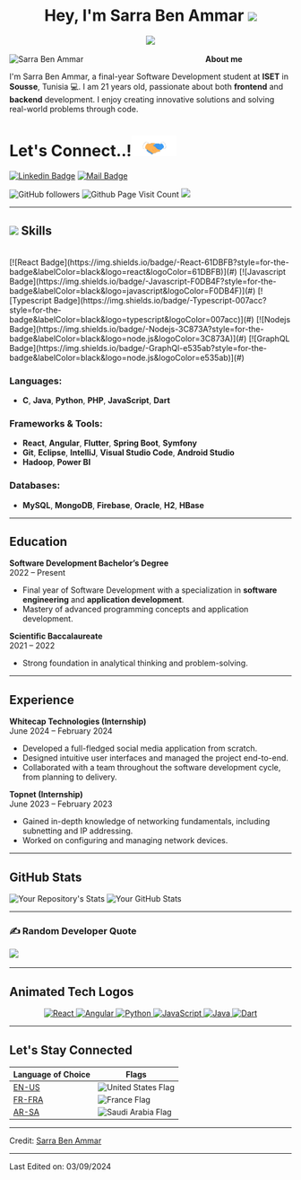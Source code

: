 <h1 align="center"><b>Hey, I'm Sarra Ben Ammar </b><img src="https://media.giphy.com/media/hvRJCLFzcasrR4ia7z/giphy.gif" width="35"></h1>
<p align="center">
  <a href="https://github.com/DenverCoder1/readme-typing-svg">
    <img src="https://readme-typing-svg.herokuapp.com?font=Time+New+Roman&color=cyan&size=25&center=true&vCenter=true&width=600&height=100&lines=Hey!+I'm+Sarra+Ben+Ammar;Software+Developer;Passionate+About+Frontend+and+Backend+Development;Always+Learning+New+Things">
  </a>
</p>

<!-- Profile image -->
<img title="My Avatar" align="left" src="https://img.freepik.com/premium-photo/beautiful-hijab-women-hand-drawn-illustration_705652-931.jpg" width="350px" alt="Sarra Ben Ammar">

**About me**

I'm Sarra Ben Ammar, a final-year Software Development student at **ISET** in **Sousse**, Tunisia 💻. I am 21 years old, passionate about both **frontend** and **backend** development. I enjoy creating innovative solutions and solving real-world problems through code. 

# <b> Let's Connect..!</b><img src="https://github.com/0xAbdulKhalid/0xAbdulKhalid/raw/main/assets/mdImages/handshake.gif" width="80">

[![Linkedin Badge](https://img.shields.io/badge/-SarraBenAmmar-0e76a8?style=flat&labelColor=0e76a8&logo=linkedin&logoColor=white)](https://www.linkedin.com/in/sarra-ben-ammar-095029252/)
[![Mail Badge](https://img.shields.io/badge/-SarraBenAmmar-c0392b?style=flat&labelColor=c0392b&logo=gmail&logoColor=white)](mailto:sarrabhbam@gmail.com)

![GitHub followers](https://img.shields.io/github/followers/SarraBenAmmar?style=social)
![Github Page Visit Count](https://komarev.com/ghpvc/?username=SarraBenAmmar)
<img src="https://img.shields.io/badge/Age-21-blue" />

---

<!-- Skills  -->


<!-- TODO: Make technologies links takes you to repositories -->
## <img src="https://media2.giphy.com/media/QssGEmpkyEOhBCb7e1/giphy.gif?cid=ecf05e47a0n3gi1bfqntqmob8g9aid1oyj2wr3ds3mg700bl&rid=giphy.gif" width ="25"><b> Skills</b>
<br>
[![React Badge](https://img.shields.io/badge/-React-61DBFB?style=for-the-badge&labelColor=black&logo=react&logoColor=61DBFB)](#) [![Javascript Badge](https://img.shields.io/badge/-Javascript-F0DB4F?style=for-the-badge&labelColor=black&logo=javascript&logoColor=F0DB4F)](#) [![Typescript Badge](https://img.shields.io/badge/-Typescript-007acc?style=for-the-badge&labelColor=black&logo=typescript&logoColor=007acc)](#) [![Nodejs Badge](https://img.shields.io/badge/-Nodejs-3C873A?style=for-the-badge&labelColor=black&logo=node.js&logoColor=3C873A)](#) [![GraphQL Badge](https://img.shields.io/badge/-GraphQl-e535ab?style=for-the-badge&labelColor=black&logo=node.js&logoColor=e535ab)](#)

### Languages:
- **C**, **Java**, **Python**, **PHP**, **JavaScript**, **Dart**

### Frameworks & Tools:
- **React**, **Angular**, **Flutter**, **Spring Boot**, **Symfony**
- **Git**, **Eclipse**, **IntelliJ**, **Visual Studio Code**, **Android Studio**
- **Hadoop**, **Power BI**

### Databases:
- **MySQL**, **MongoDB**, **Firebase**, **Oracle**, **H2**, **HBase**

---

## Education

**Software Development Bachelor’s Degree**  
2022 – Present  
- Final year of Software Development with a specialization in **software engineering** and **application development**.  
- Mastery of advanced programming concepts and application development.

**Scientific Baccalaureate**  
2021 – 2022  
- Strong foundation in analytical thinking and problem-solving.

---

## Experience

**Whitecap Technologies (Internship)**  
June 2024 – February 2024  
- Developed a full-fledged social media application from scratch.  
- Designed intuitive user interfaces and managed the project end-to-end.  
- Collaborated with a team throughout the software development cycle, from planning to delivery.

**Topnet (Internship)**  
June 2023 – February 2023  
- Gained in-depth knowledge of networking fundamentals, including subnetting and IP addressing.  
- Worked on configuring and managing network devices.

---

## GitHub Stats

![Your Repository's Stats](https://github-readme-stats.vercel.app/api/top-langs/?username=SarraBenAmmar&show_icons=true&locale=en&layout=compact&langs_count=50&theme=algolia)
![Your GitHub Stats](https://github-readme-stats.vercel.app/api?username=SarraBenAmmar&show_icons=true&theme=radical)

---

### ✍️ Random Developer Quote
![](https://quotes-github-readme.vercel.app/api?type=horizontal&theme=radical)

---

## Animated Tech Logos

<p align="center">
  <!-- React -->
  <a href="https://reactjs.org/">
    <img src="https://raw.githubusercontent.com/DenverCoder1/devicon/master/icons/react/react-original.svg" alt="React" width="60" height="60"/>
  </a>
  <!-- Angular -->
  <a href="https://angular.io/">
    <img src="https://raw.githubusercontent.com/DenverCoder1/devicon/master/icons/angular/angular-original.svg" alt="Angular" width="60" height="60"/>
  </a>
  <!-- Python -->
  <a href="https://www.python.org/">
    <img src="https://raw.githubusercontent.com/DenverCoder1/devicon/master/icons/python/python-original.svg" alt="Python" width="60" height="60"/>
  </a>
  <!-- JavaScript -->
  <a href="https://www.javascript.com/">
    <img src="https://raw.githubusercontent.com/DenverCoder1/devicon/master/icons/javascript/javascript-original.svg" alt="JavaScript" width="60" height="60"/>
  </a>
  <!-- Java -->
  <a href="https://www.java.com/">
    <img src="https://raw.githubusercontent.com/DenverCoder1/devicon/master/icons/java/java-original.svg" alt="Java" width="60" height="60"/>
  </a>
  <!-- Dart -->
  <a href="https://dart.dev/">
    <img src="https://raw.githubusercontent.com/DenverCoder1/devicon/master/icons/dart/dart-original.svg" alt="Dart" width="60" height="60"/>
  </a>
</p>

---

## Let's Stay Connected

| Language of Choice           | Flags                                                 |
| ---------------------------- | ----------------------------------------------------- |
| [EN-US](./README.md)          | <img width="15%" alt="United States Flag" title="USA" src="https://upload.wikimedia.org/wikipedia/commons/a/a4/Flag_of_the_United_States.svg" /> |
| [FR-FRA](./README-FR-FRA.md)  | <img width="15%" alt="France Flag" title="France" src="https://upload.wikimedia.org/wikipedia/commons/c/c3/Flag_of_France.svg" /> |
| [AR-SA](./README-AR-SA.md)    | <img width="15%" alt="Saudi Arabia Flag" title="Saudi Arabia" src="https://upload.wikimedia.org/wikipedia/commons/2/2c/Flag_of_Saudi_Arabia.svg" /> |

---

Credit: [Sarra Ben Ammar](https://github.com/SarraBenAmmar)

---

Last Edited on: 03/09/2024
